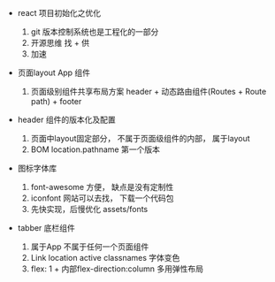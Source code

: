 - react 项目初始化之优化
    1. git 版本控制系统也是工程化的一部分
    2. 开源思维 找 + 供
    3. 加速

- 页面layout
    App 组件
    1. 页面级别组件共享布局方案
        header + 动态路由组件(Routes + Route path) + footer

- header 组件的版本化及配置
    1. 页面中layout固定部分， 不属于页面级组件的内部， 属于layout
    2. BOM location.pathname 第一个版本

- 图标字体库
    1. font-awesome
    方便， 缺点是没有定制性
    2. iconfont 网站可以去找， 下载一个代码包
    3. 先快实现，后慢优化
    assets/fonts

- tabber 底栏组件
    1. 属于App 不属于任何一个页面组件
    2. Link location active
        classnames 字体变色
    3. flex: 1 + 内部flex-direction:column
        多用弹性布局